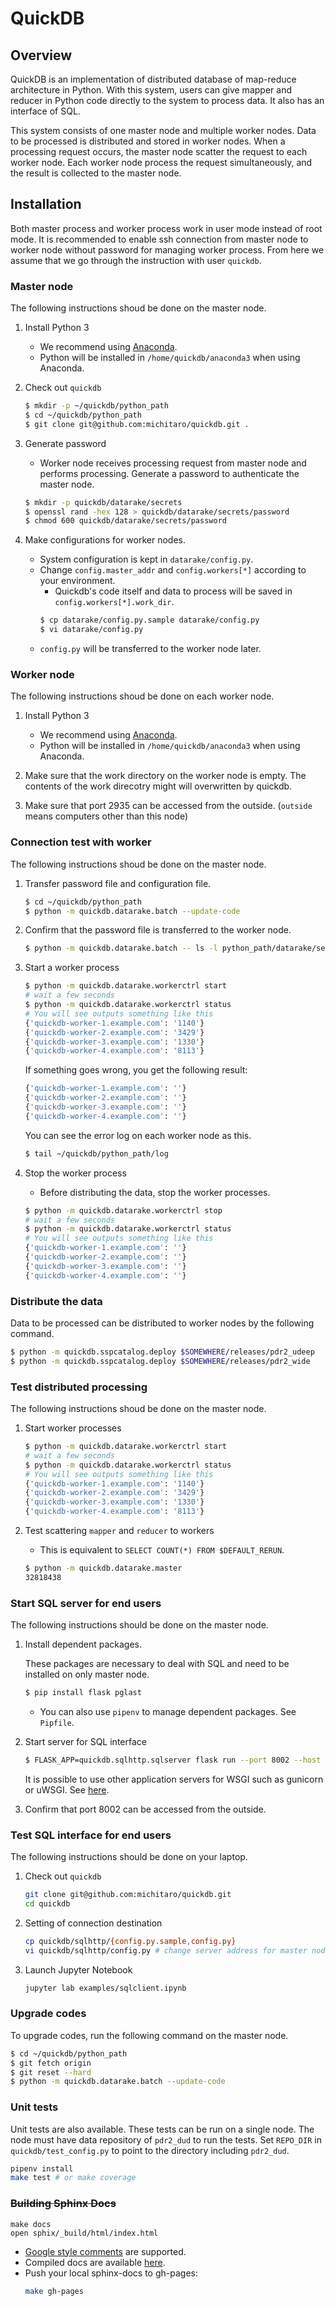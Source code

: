 # QuickDB

## Overview

QuickDB is an implementation of distributed database of map-reduce architecture in Python.
With this system, users can give mapper and reducer in Python code directly to the system to process data.
It also has an interface of SQL.

This system consists of one master node and multiple worker nodes.
Data to be processed is distributed and stored in worker nodes.
When a processing request occurs, the master node scatter the request to each worker node.
Each worker node process the request simultaneously, and the result is collected to the master node.

## Installation

Both master process and worker process work in user mode instead of root mode.
It is recommended to enable ssh connection from master node to worker node without password for managing worker process. From here we assume that we go through the instruction with user `quickdb`.

### Master node

The following instructions shoud be done on the master node.

1. Install Python 3
    * We recommend using [Anaconda](https://anaconda.org).
    * Python will be installed in `/home/quickdb/anaconda3` when using Anaconda.

1. Check out `quickdb`
    ```bash
    $ mkdir -p ~/quickdb/python_path
    $ cd ~/quickdb/python_path
    $ git clone git@github.com:michitaro/quickdb.git .
    ```

1. Generate password
    * Worker node receives processing request from master node and performs processing.
    Generate a password to authenticate the master node.
    ```bash
    $ mkdir -p quickdb/datarake/secrets
    $ openssl rand -hex 128 > quickdb/datarake/secrets/password
    $ chmod 600 quickdb/datarake/secrets/password
    ```

1. Make configurations for worker nodes.
    * System configuration is kept in `datarake/config.py`.
    * Change `config.master_addr` and `config.workers[*]` according to your environment.
        * Quickdb's code itself and data to process will be saved in `config.workers[*].work_dir`.
        ```bash
        $ cp datarake/config.py.sample datarake/config.py
        $ vi datarake/config.py
        ```
    * `config.py` will be transferred to the worker node later.

### Worker node

The following instructions shoud be done on each worker node.

1. Install Python 3
    * We recommend using [Anaconda](https://anaconda.org).
    * Python will be installed in `/home/quickdb/anaconda3` when using Anaconda.

1. Make sure that the work directory on the worker node is empty. The contents of the work direcotry might will overwritten by quickdb.

1. Make sure that port 2935 can be accessed from the outside.
    (`outside` means computers other than this node)

### Connection test with worker
The following instructions shoud be done on the master node.

1. Transfer password file and configuration file.
    ```bash
    $ cd ~/quickdb/python_path
    $ python -m quickdb.datarake.batch --update-code
    ```

1. Confirm that the password file is transferred to the worker node.
    ```bash
    $ python -m quickdb.datarake.batch -- ls -l python_path/datarake/secrets
    ```

1. Start a worker process
    ```bash
    $ python -m quickdb.datarake.workerctrl start
    # wait a few seconds
    $ python -m quickdb.datarake.workerctrl status
    # You will see outputs something like this
    {'quickdb-worker-1.example.com': '1140'}
    {'quickdb-worker-2.example.com': '3429'}
    {'quickdb-worker-3.example.com': '1330'}
    {'quickdb-worker-4.example.com': '8113'}
    ```
    If something goes wrong, you get the following result:
    ```bash
    {'quickdb-worker-1.example.com': ''}
    {'quickdb-worker-2.example.com': ''}
    {'quickdb-worker-3.example.com': ''}
    {'quickdb-worker-4.example.com': ''}
    ```
    You can see the error log on each worker node as this.
    ```bash
    $ tail ~/quickdb/python_path/log
    ```

1. Stop the worker process
    * Before distributing the data, stop the worker processes.
    ```bash
    $ python -m quickdb.datarake.workerctrl stop
    # wait a few seconds
    $ python -m quickdb.datarake.workerctrl status
    # You will see outputs something like this
    {'quickdb-worker-1.example.com': ''}
    {'quickdb-worker-2.example.com': ''}
    {'quickdb-worker-3.example.com': ''}
    {'quickdb-worker-4.example.com': ''}
    ```

### Distribute the data

Data to be processed can be distributed to worker nodes by the following command.
```bash
$ python -m quickdb.sspcatalog.deploy $SOMEWHERE/releases/pdr2_udeep
$ python -m quickdb.sspcatalog.deploy $SOMEWHERE/releases/pdr2_wide
```

### Test distributed processing
The following instructions shoud be done on the master node.

1. Start worker processes
    ```bash
    $ python -m quickdb.datarake.workerctrl start
    # wait a few seconds
    $ python -m quickdb.datarake.workerctrl status
    # You will see outputs something like this
    {'quickdb-worker-1.example.com': '1140'}
    {'quickdb-worker-2.example.com': '3429'}
    {'quickdb-worker-3.example.com': '1330'}
    {'quickdb-worker-4.example.com': '8113'}
    ```

1. Test scattering `mapper` and `reducer` to workers
    * This is equivalent to `SELECT COUNT(*) FROM $DEFAULT_RERUN`.
    ```bash
    $ python -m quickdb.datarake.master
    32818438
    ```

### Start SQL server for end users
The following instructions should be done on the master node.
1. Install dependent packages.

    These packages are necessary to deal with SQL and need to be installed on only master node.
    ```bash
    $ pip install flask pglast
    ```
    * You can also use `pipenv` to manage dependent packages. See `Pipfile`.

1. Start server for SQL interface
    ```bash
    $ FLASK_APP=quickdb.sqlhttp.sqlserver flask run --port 8002 --host 0.0.0.0
    ```
    It is possible to use other application servers for WSGI such as gunicorn or uWSGI. See [here](https://flask.palletsprojects.com/en/1.1.x/deploying/wsgi-standalone/).

1. Confirm that port 8002 can be accessed from the outside.

### Test SQL interface for end users
The following instructions should be done on your laptop.

1. Check out `quickdb`
    ```bash
    git clone git@github.com:michitaro/quickdb.git
    cd quickdb
    ```

1. Setting of connection destination
    ```bash
    cp quickdb/sqlhttp/{config.py.sample,config.py}
    vi quickdb/sqlhttp/config.py # change server address for master node
    ```

1. Launch Jupyter Notebook
    ```bash
    jupyter lab examples/sqlclient.ipynb
    ```

### Upgrade codes

To upgrade codes, run the following command on the master node.
```bash
$ cd ~/quickdb/python_path
$ git fetch origin
$ git reset --hard
$ python -m quickdb.datarake.batch --update-code
```


### Unit tests
Unit tests are also available. These tests can be run on a single node. The node must have data repository of `pdr2_dud` to run the tests. Set `REPO_DIR` in `quickdb/test_config.py` to point to the directory including `pdr2_dud`.

```bash
pipenv install
make test # or make coverage
```

### ~~Building Sphinx Docs~~
```
make docs
open sphix/_build/html/index.html
```

* [Google style comments](https://sphinxcontrib-napoleon.readthedocs.io/en/latest/) are supported.
* Compiled docs are available [here](https://michitaro.github.io/quickdb/).
* Push your local sphinx-docs to gh-pages:
    ```bash
    make gh-pages
    ```
